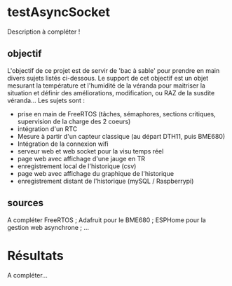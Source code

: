 # testAsyncSocket
Description à compléter !

## objectif
L'objectif de ce projet est de servir de 'bac à sable' pour prendre en main divers sujets listés ci-dessous. Le support de cet objectif est un objet mesurant la température et l'humidité de la véranda pour maitriser la situation et définir des améliorations, modification, ou RAZ de la susdite véranda...
Les sujets sont :
- prise en main de FreeRTOS (tâches, sémaphores, sections critiques, supervision de la charge des 2 coeurs)
- intégration d'un RTC
- Mesure à partir d'un capteur classique (au départ DTH11, puis BME680)
- Intégration de la connexion wifi
- serveur web et web socket pour la visu temps réel
- page web avec affichage d'une jauge en TR
- enregistrement local de l'historique (csv)
- page web avec affichage du graphique de l'historique
- enregistrement distant de l'historique (mySQL / Raspberrypi)

## sources
A compléter
FreeRTOS ; Adafruit pour le BME680 ; ESPHome pour la gestion web asynchrone ; ...

# Résultats
A compléter...
